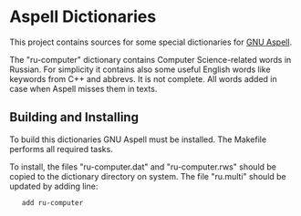 Aspell Dictionaries
===================

This project contains sources for some special dictionaries for [GNU
Aspell](http://aspell.net/).

The "ru-computer" dictionary contains Computer Science-related words
in Russian. For simplicity it contains also some useful English words
like keywords from C++ and abbrevs. It is not complete. All words
added in case when Aspell misses them in texts.

Building and Installing
-----------------------

To build this dictionaries GNU Aspell must be installed. The Makefile
performs all required tasks.

To install, the files "ru-computer.dat" and "ru-computer.rws" should
be copied to the dictionary directory on system. The file "ru.multi"
should be updated by adding line:

       add ru-computer
